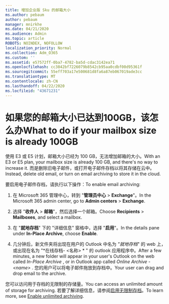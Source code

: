 ```yaml
---
title: 增加企业版 Sku 的邮箱大小
ms.author: pebaum
author: pebaum
manager: mnirkhe
ms.date: 04/21/2020
ms.audience: Admin
ms.topic: article
ROBOTS: NOINDEX, NOFOLLOW
localization_priority: Normal
ms.collection: Adm_O365
ms.custom: ''
ms.assetid: e57572ff-0ba7-4782-ba5d-cdac3142ea71
ms.openlocfilehash: cc3842bf7226079b8542cb95aa0cdbf00d95361f
ms.sourcegitcommit: 55eff703a17e500681d8fa6a87eb067019ade3cc
ms.translationtype: MT
ms.contentlocale: zh-CN
ms.lasthandoff: 04/22/2020
ms.locfileid: "43671231"
---
```

# <a name="what-to-do-if-your-mailbox-size-is-already-100gb"></a><span data-ttu-id="13948-102">如果您的邮箱大小已达到100GB，该怎么办</span><span class="sxs-lookup"><span data-stu-id="13948-102">What to do if your mailbox size is already 100GB</span></span>

<span data-ttu-id="13948-103">使用 E3 或 E5 计划，邮箱大小已经为 100 GB，无法增加邮箱的大小。</span><span class="sxs-lookup"><span data-stu-id="13948-103">With an E3 or E5 plan, your mailbox size is already 100 GB, and there's no way to increase it.</span></span> <span data-ttu-id="13948-104">而是删除旧电子邮件，或打开电子邮件存档以将其存储在云中。</span><span class="sxs-lookup"><span data-stu-id="13948-104">Instead, delete old email, or turn on email archiving to store it in the cloud.</span></span> 
  
<span data-ttu-id="13948-105">要启用电子邮件存档，请执行以下操作：</span><span class="sxs-lookup"><span data-stu-id="13948-105">To enable email archiving:</span></span>
  
1. <span data-ttu-id="13948-106">在 Microsoft 365 管理中心，转到 "**管理员中心** \> **Exchange**"。</span><span class="sxs-lookup"><span data-stu-id="13948-106">In the Microsoft 365 admin center, go to **Admin centers** \> **Exchange**.</span></span> 
    
2. <span data-ttu-id="13948-107">选择 "**收件人** \> **邮箱**"，然后选择一个邮箱。</span><span class="sxs-lookup"><span data-stu-id="13948-107">Choose **Recipients** \> **Mailboxes**, and select a mailbox.</span></span> 
    
3. <span data-ttu-id="13948-108">在 "**就地存档**" 下的 "详细信息" 窗格中，选择 "**启用**"。</span><span class="sxs-lookup"><span data-stu-id="13948-108">In the details pane under **In-Place Archive**, choose **Enable**.</span></span> 
    
4. <span data-ttu-id="13948-109">几分钟后，新文件夹将出现在用户的 Outlook 中名为 *"就地存档*" 的 web 上，或出现在名为 "\*在线存档- \<名称\> \* " 的 outlook 应用程序中。</span><span class="sxs-lookup"><span data-stu-id="13948-109">After a few minutes, a new folder will appear in your user's Outlook on the web called  *In-Place Archive*  , or in Outlook app called  *Online Archive - \<name\>*  .</span></span> <span data-ttu-id="13948-110">您的用户可以将电子邮件拖放到存档中。</span><span class="sxs-lookup"><span data-stu-id="13948-110">Your user can drag and drop email to the archive.</span></span> 
    
<span data-ttu-id="13948-111">您可以访问用于存档的无限制的存储量。</span><span class="sxs-lookup"><span data-stu-id="13948-111">You can access an unlimited amount of storage for archiving.</span></span> <span data-ttu-id="13948-112">若要了解详细信息，请参阅[启用无限制存档](https://docs.microsoft.com/office365/securitycompliance/enable-unlimited-archiving)。</span><span class="sxs-lookup"><span data-stu-id="13948-112">To learn more, see [Enable unlimited archiving](https://docs.microsoft.com/office365/securitycompliance/enable-unlimited-archiving).</span></span>
  

